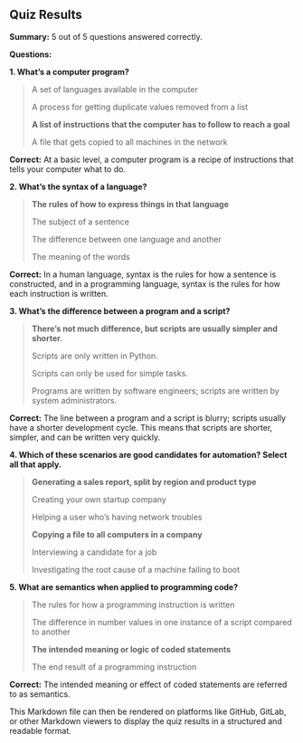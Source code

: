 ## Quiz Results

**Summary:** 5 out of 5 questions answered correctly.

**Questions:**

**1. What’s a computer program?**

> A set of languages available in the computer
> 
> A process for getting duplicate values removed from a list
> 
> **A list of instructions that the computer has to follow to reach a goal**
> 
> A file that gets copied to all machines in the network

**Correct:** At a basic level, a computer program is a recipe of instructions that tells your computer what to do.


**2. What’s the syntax of a language?**

> **The rules of how to express things in that language**
> 
> The subject of a sentence
> 
> The difference between one language and another
> 
> The meaning of the words

**Correct:** In a human language, syntax is the rules for how a sentence is constructed, and in a programming language, syntax is the rules for how each instruction is written.


**3. What’s the difference between a program and a script?**

> **There’s not much difference, but scripts are usually simpler and shorter.**
> 
> Scripts are only written in Python.
> 
> Scripts can only be used for simple tasks.
> 
> Programs are written by software engineers; scripts are written by system administrators.

**Correct:** The line between a program and a script is blurry; scripts usually have a shorter development cycle. This means that scripts are shorter, simpler, and can be written very quickly.


**4. Which of these scenarios are good candidates for automation? Select all that apply.**

> **Generating a sales report, split by region and product type**
> 
> Creating your own startup company
> 
> Helping a user who’s having network troubles
> 
> **Copying a file to all computers in a company**
> 
> Interviewing a candidate for a job
> 
> Investigating the root cause of a machine failing to boot

**5. What are semantics when applied to programming code?**

> The rules for how a programming instruction is written
> 
> The difference in number values in one instance of a script compared to another
> 
> **The intended meaning or logic of coded statements**
> 
> The end result of a programming instruction

**Correct:** The intended meaning or effect of coded statements are referred to as semantics. 

This Markdown file can then be rendered on platforms like GitHub, GitLab, or other Markdown viewers to display the quiz results in a structured and readable format.
